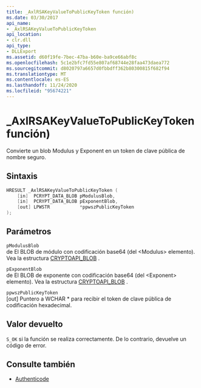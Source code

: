 ```yaml
---
title: _AxlRSAKeyValueToPublicKeyToken función)
ms.date: 03/30/2017
api_name:
- _AxlRSAKeyValueToPublicKeyToken
api_location:
- clr.dll
api_type:
- DLLExport
ms.assetid: d60f19fe-7bec-47ba-b60e-ba9ce66abf8c
ms.openlocfilehash: 5c1e2bfc7fd55e807af68744e28faa473daea772
ms.sourcegitcommit: d8020797a6657d0fbbdff362b80300815f682f94
ms.translationtype: MT
ms.contentlocale: es-ES
ms.lasthandoff: 11/24/2020
ms.locfileid: "95674221"
---
```

# <a name="_axlrsakeyvaluetopublickeytoken-function"></a>\_AxlRSAKeyValueToPublicKeyToken función)

Convierte un blob Modulus y Exponent en un token de clave pública de nombre seguro.  
  
## <a name="syntax"></a>Sintaxis  
  
```cpp  
HRESULT _AxlRSAKeyValueToPublicKeyToken (  
    [in]  PCRYPT_DATA_BLOB pModulusBlob,  
    [in]  PCRYPT_DATA_BLOB pExponentBlob,  
    [out] LPWSTR           *ppwszPublicKeyToken  
);  
```  
  
## <a name="parameters"></a>Parámetros  

 `pModulusBlob`  
 de El BLOB de módulo con codificación base64 (del \<Modulus> elemento).  Vea la estructura [CRYPTOAPI_BLOB](/windows/win32/api/dpapi/ns-dpapi-crypt_integer_blob) .  
  
 `pExponentBlob`  
 de El BLOB de exponente con codificación base64 (del \<Exponent> elemento). Vea la estructura [CRYPTOAPI_BLOB](/windows/win32/api/dpapi/ns-dpapi-crypt_integer_blob) .  
  
 `ppwszPublicKeyToken`  
 [out] Puntero a WCHAR * para recibir el token de clave pública de codificación hexadecimal.  
  
## <a name="return-value"></a>Valor devuelto  

 `S_OK` si la función se realiza correctamente. De lo contrario, devuelve un código de error.  
  
## <a name="see-also"></a>Consulte también

- [Authenticode](index.md)
